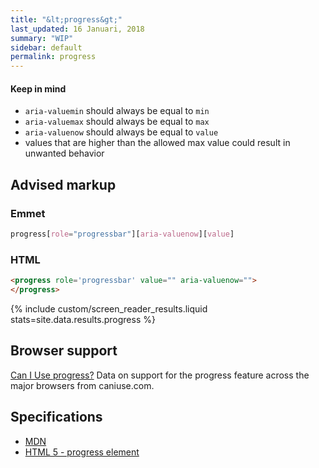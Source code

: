 ```yaml
---
title: "&lt;progress&gt;"
last_updated: 16 Januari, 2018
summary: "WIP"
sidebar: default
permalink: progress
---
```


#### Keep in mind

* `aria-valuemin` should always be equal to `min`
* `aria-valuemax` should always be equal to `max`
* `aria-valuenow` should always be equal to `value`
* values that are higher than the allowed max value could result in unwanted behavior

## Advised markup

### Emmet

```css
progress[role="progressbar"][aria-valuenow][value]
```

### HTML

```html
<progress role='progressbar' value="" aria-valuenow="">
</progress>
```

{% include custom/screen_reader_results.liquid stats=site.data.results.progress %}

##  Browser support

<p class="ciu_embed" data-feature="progress" data-periods="future_2,future_1,current,past_1,past_2">
  <a href="http://caniuse.com/#feat=progress">Can I Use progress?</a> Data on support for the progress feature across the major browsers from caniuse.com.
</p>
<script src="//cdn.jsdelivr.net/caniuse-embed/1.1.0/caniuse-embed.min.js"></script>

## Specifications
* [MDN](https://developer.mozilla.org/en-US/docs/Web/HTML/Element/progress)
* [HTML 5 - progress element](https://www.w3.org/TR/html/sec-forms.html#the-progress-element)